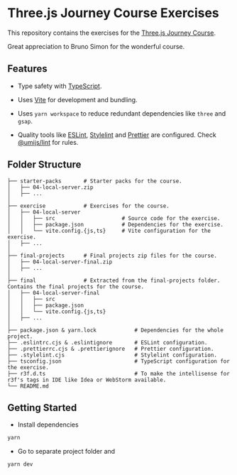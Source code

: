 # Three.js Journey Course Exercises

This repository contains the exercises for the [Three.js Journey Course](https://threejs-journey.com/).

Great appreciation to Bruno Simon for the wonderful course.

## Features

- Type safety with [TypeScript](https://www.typescriptlang.org/).

- Uses [Vite](https://vitejs.dev/) for development and bundling.

- Uses `yarn workspace` to reduce redundant dependencies like `three` and `gsap`.

- Quality tools like [ESLint](https://eslint.org/), [Stylelint](https://stylelint.io/) and [Prettier](https://prettier.io/) are configured. Check [@umijs/lint](https://umijs.org/docs/guides/lint/) for rules.

## Folder Structure

```
├── starter-packs       # Starter packs for the course.
│   ├── 04-local-server.zip
│   ├── ...
│
├── exercise            # Exercises for the course.
│   ├── 04-local-server
│   │   ├── src                     # Source code for the exercise.
│   │   ├── package.json            # Dependencies for the exercise.
│   │   └── vite.config.{js,ts}     # Vite configuration for the exercise.
│   ├── ...
│
├── final-projects      # Final projects zip files for the course.
│   ├── 04-local-server-final.zip
│   ├── ...
│
├── final               # Extracted from the final-projects folder. Contains the final projects for the course.
│   ├── 04-local-server-final
│   │   ├── src
│   │   ├── package.json
│   │   └── vite.config.{js,ts}
│   ├── ...
│
├── package.json & yarn.lock            # Dependencies for the whole project.
├── .eslintrc.cjs & .eslintignore       # ESLint configuration.
├── .prettierrc.cjs & .prettierignore   # Prettier configuration.
├── .stylelint.cjs                      # Stylelint configuration.
├── tsconfig.json                       # TypeScript configuration for the exercise.
├── r3f.d.ts                            # To make the intellisense for r3f's tags in IDE like Idea or WebStorm available.
└── README.md
```

## Getting Started

- Install dependencies

```bash
yarn
```

- Go to separate project folder and

```bash
yarn dev
```
